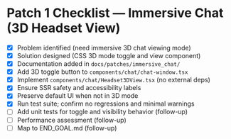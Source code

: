 # Patch 1 Checklist — Immersive Chat (3D Headset View)

- [x] Problem identified (need immersive 3D chat viewing mode)
- [x] Solution designed (CSS 3D mode toggle and view component)
- [x] Documentation added in `docs/patches/immersive_chat/`
- [x] Add 3D toggle button to `components/chat/chat-window.tsx`
- [x] Implement `components/chat/Headset3DView.tsx` (no external deps)
- [x] Ensure SSR safety and accessibility labels
- [x] Preserve default UI when not in 3D mode
- [x] Run test suite; confirm no regressions and minimal warnings
- [ ] Add unit tests for toggle and visibility behavior (follow-up)
- [ ] Performance assessment (follow-up)
- [ ] Map to END_GOAL.md (follow-up)
